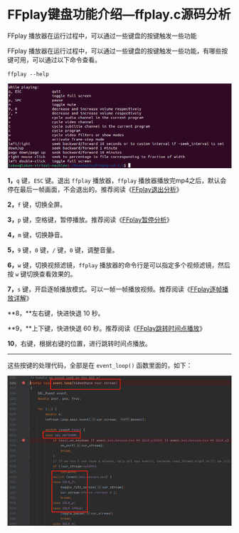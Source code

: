# FFplay键盘功能介绍—ffplay.c源码分析

<div id="meta-description---">FFplay 播放器在运行过程中，可以通过一些键盘的按键触发一些功能</div>

FFplay 播放器在运行过程中，可以通过一些键盘的按键触发一些功能，有哪些按键可用，可以通过以下命令查看。

```
ffplay --help
```

![1-1](event_loop\1-1.png)

**1，**`q` 键，`ESC` 键。退出 `ffplay` 播放器，`ffplay` 播放器播放完mp4之后，默认会停在最后一帧画面，不会退出的。推荐阅读《[FFplay退出分析](https://ffmpeg.xianwaizhiyin.net/ffplay/exit.html)》

**2，**`f` 键，切换全屏。

**3，**`p` 键，空格键，暂停播放。推荐阅读《[FFplay暂停分析](https://ffmpeg.xianwaizhiyin.net/ffplay/pause.html)》

**4，**`m` 键，切换静音。

**5，**`9` 键，`0` 键，`/` 键，`0` 键，调整音量。

**6，**`w` 键，切换视频滤镜，`ffplay` 播放器的命令行是可以指定多个视频滤镜，然后按 `w` 键切换查看效果的。

**7，**`s` 键，开启逐帧播放模式。可以一帧一帧播放视频。推荐阅读《[FFplay逐帧播放详解](https://ffmpeg.xianwaizhiyin.net/ffplay/step.html)》

**8，**左右键，快进快退 10 秒。

**9，**上下键，快进快退 60 秒。推荐阅读《[FFplay跳转时间点播放](https://ffmpeg.xianwaizhiyin.net/ffplay/jump.html)》

**10**，右键，根据右键的位置，进行跳转时间点播放。

------

这些按键的处理代码，全部是在 `event_loop()` 函数里面的，如下：

![1-2](event_loop\1-2.png)
